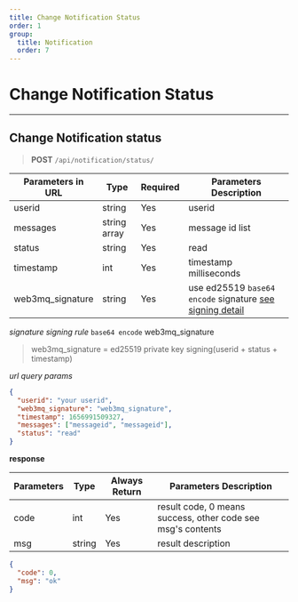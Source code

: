 ```yaml
---
title: Change Notification Status
order: 1
group:
  title: Notification
  order: 7
---
```


# Change Notification Status

---

## Change Notification status

> **POST** `/api/notification/status/`

| Parameters in URL | Type         | Required | Parameters Description                                                |
| ----------------- | ------------ | -------- | --------------------------------------------------------------------- |
| userid            | string       | Yes      | userid |
| messages          | string array | Yes      | message id list                                                       |
| status            | string       | Yes      | read                                                                  |
| timestamp         | int          | Yes      | timestamp milliseconds                                                |
| web3mq_signature         | string       | Yes      | use ed25519 `base64 encode` signature [see signing detail](/docs/Web3MQ-API/signature)                  |

_signature signing rule_
`base64 encode` web3mq_signature

> web3mq_signature = ed25519 private key signing(userid + status + timestamp)

_url query params_

```json
{
  "userid": "your userid",
  "web3mq_signature": "web3mq_signature",
  "timestamp": 1656991509327,
  "messages": ["messageid", "messageid"],
  "status": "read"
}
```

**response**

| Parameters | Type   | Always Return | Parameters Description                                      |
| ---------- | ------ | ------------- | ----------------------------------------------------------- |
| code       | int    | Yes           | result code, 0 means success, other code see msg's contents |
| msg        | string | Yes           | result description                                          |

```json
{
  "code": 0,
  "msg": "ok"
}
```
